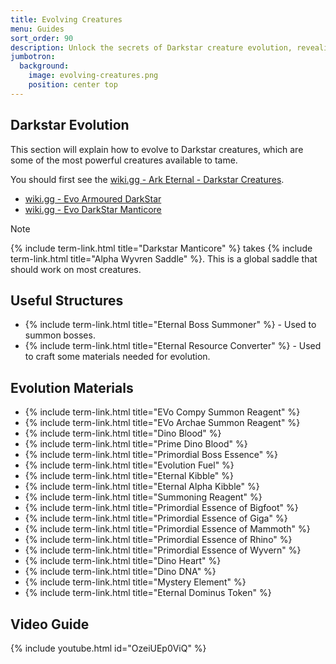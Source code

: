 ```yaml
---
title: Evolving Creatures
menu: Guides
sort_order: 90
description: Unlock the secrets of Darkstar creature evolution, revealing the path to capturing the strength of these formidable beings.
jumbotron:
  background:
    image: evolving-creatures.png
    position: center top
---
```


## Darkstar Evolution

This section will explain how to evolve to Darkstar creatures, which are some of the most powerful creatures available to tame.

You should first see the [wiki.gg - Ark Eternal - Darkstar Creatures](https://ark.wiki.gg/wiki/Mod:Ark_Eternal#DarkStar_Creatures).
- [wiki.gg - Evo Armoured DarkStar](https://ark.wiki.gg/wiki/Mod:Ark_Eternal/Evo_Armoured_DarkStar_(Tamed))
- [wiki.gg - Evo DarkStar Manticore](https://ark.wiki.gg/wiki/Mod:Ark_Eternal/Evo_Darkstar_Manticore)

<div class="markdown-alert markdown-alert-tip">
<p class="markdown-alert-title">Note</p>
<p>{% include term-link.html title="Darkstar Manticore" %} takes {% include term-link.html title="Alpha Wyvren Saddle" %}. This is a global saddle that should work on most creatures.</p>
</div>

## Useful Structures

- {% include term-link.html title="Eternal Boss Summoner" %} - Used to summon bosses.
- {% include term-link.html title="Eternal Resource Converter" %} - Used to craft some materials needed for evolution.

## Evolution Materials

- {% include term-link.html title="EVo Compy Summon Reagent" %}
- {% include term-link.html title="EVo Archae Summon Reagent" %}
- {% include term-link.html title="Dino Blood" %}
- {% include term-link.html title="Prime Dino Blood" %}
- {% include term-link.html title="Primordial Boss Essence" %}
- {% include term-link.html title="Evolution Fuel" %}
- {% include term-link.html title="Eternal Kibble" %}
- {% include term-link.html title="Eternal Alpha Kibble" %}
- {% include term-link.html title="Summoning Reagent" %}
- {% include term-link.html title="Primordial Essence of Bigfoot" %}
- {% include term-link.html title="Primordial Essence of Giga" %}
- {% include term-link.html title="Primordial Essence of Mammoth" %}
- {% include term-link.html title="Primordial Essence of Rhino" %}
- {% include term-link.html title="Primordial Essence of Wyvern" %}
- {% include term-link.html title="Dino Heart" %}
- {% include term-link.html title="Dino DNA" %}
- {% include term-link.html title="Mystery Element" %}
- {% include term-link.html title="Eternal Dominus Token" %}

## Video Guide

{% include youtube.html id="OzeiUEp0ViQ" %}

